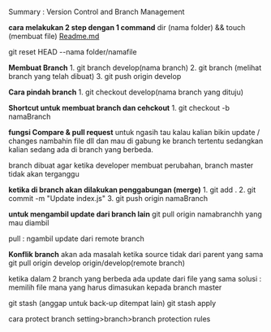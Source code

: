 Summary : Version Control and Branch Management

**cara melakukan 2 step dengan 1 command**
dir (nama folder) && touch (membuat file) [Readme.md](http://readme.md/)

git reset HEAD --nama folder/namafile


**Membuat Branch**
	1. git branch develop(nama branch)
	2. git branch (melihat branch yang telah dibuat)
	3. git push origin develop


**Cara pindah branch**
	1. git checkout develop(nama branch yang dituju)


**Shortcut untuk membuat branch dan cehckout**
	1. git checkout -b namaBranch


**fungsi Compare & pull request**
untuk ngasih tau kalau kalian bikin update / changes nambahin file dll dan mau di gabung ke branch tertentu sedangkan kalian sedang ada di branch yang berbeda.

branch dibuat agar ketika developer membuat perubahan, branch master tidak akan terganggu


**ketika di branch akan dilakukan penggabungan (merge)**
	1. git add .
	2. git commit -m "Update index.js"
	3. git push origin namaBranch


**untuk mengambil update dari branch lain**
git pull origin namabranchh yang mau diambil

pull : ngambil update dari remote branch



**Konflik branch**
akan ada masalah ketika source tidak dari parent yang sama
git pull origin develop origin/develop(remote branch)

ketika dalam 2 branch yang berbeda ada update dari file yang sama
solusi : memilih file mana yang harus dimasukan kepada branch master

git stash (anggap untuk back-up ditempat lain)
git stash apply

cara protect branch
setting>branch>branch protection rules